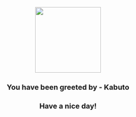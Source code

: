 <p align="center">
            <img src="https://raw.githubusercontent.com/PokeAPI/sprites/master/sprites/pokemon/140.png" width="150" height="150">
          </p>
          <h3 align="center">You have been greeted by - <b>Kabuto</b></h3>
          <h3 align="center">Have a nice day!</h3>
        